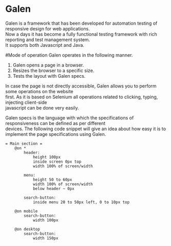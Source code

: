 # Galen
Galen is a framework that has been developed for automation testing of responsive design for web applications.<br>Now a days it has become a fully functional testing framework with rich reporting and test management system.<br>It supports both Javascript and Java.

#Mode of operation
Galen operates in the following manner.<br>
1. Galen opens a page in a browser.
2. Resizes the browser to a specific size.
3. Tests the layout with Galen specs.

In case the page is not directly accessible, Galen allows you to perform some operations on the website<br> first. As it is based on Selenium all operations related to clicking, typing, injecting client-side<br> javascript can be done very easily.

Galen specs is the language with which the specifications of responsiveness can be defined as per different<br>devices. The following code snippet will give an idea about how easy it is to implement the page specifications using Galen.

```
= Main section =
    @on *
        header:
            height 100px 
            inside screen 0px top 
            width 100% of screen/width 

        menu:
            height 50 to 60px 
            width 100% of screen/width 
            below header ~ 0px 

        search-button:
            inside menu 20 to 50px left, 0 to 10px top 

    @on mobile
        search-button:
            width 100px 
         
    @on desktop 
        search-button:
            width 150px 
```
